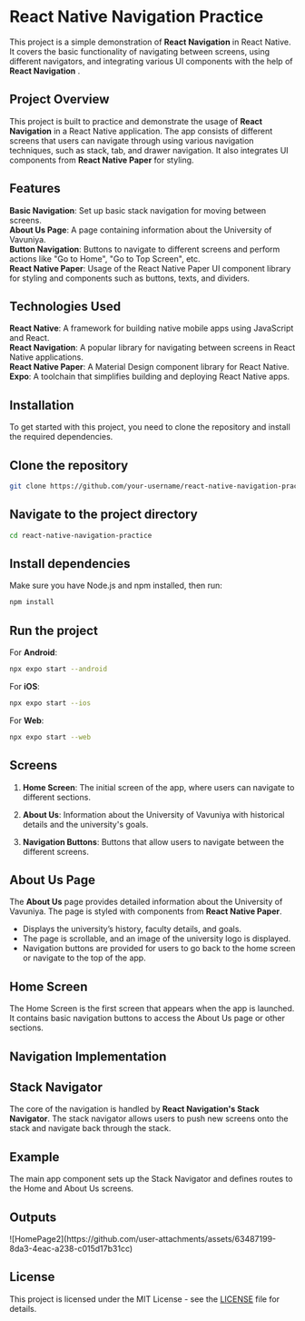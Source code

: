 <h1>React Native Navigation Practice</h1>

This project is a simple demonstration of <strong>React Navigation</strong> in React Native. It covers the basic functionality of navigating between screens, using different navigators, and integrating various UI components with the help of <strong>React Navigation</strong> .

<h2>Project Overview</h2>

This project is built to practice and demonstrate the usage of <strong> React Navigation</strong>  in a React Native application. The app consists of different screens that users can navigate through using various navigation techniques, such as stack, tab, and drawer navigation. It also integrates UI components from <strong> React Native Paper</strong>  for styling.

<h2>Features</h2>
<strong>Basic Navigation</strong>: Set up basic stack navigation for moving between screens.</br>
<strong>About Us Page</strong>: A page containing information about the University of Vavuniya.</br>
<strong>Button Navigation</strong>: Buttons to navigate to different screens and perform actions like "Go to Home", "Go to Top Screen", etc.</br>
<strong>React Native Paper</strong>: Usage of the React Native Paper UI component library for styling and components such as buttons, texts, and dividers.</br>

<h2>Technologies Used</h2>

<strong>React Native</strong>: A framework for building native mobile apps using JavaScript and React.</br>
<strong>React Navigation</strong>: A popular library for navigating between screens in React Native applications.</br>
<strong>React Native Paper</strong>: A Material Design component library for React Native.</br>
<strong>Expo</strong>: A toolchain that simplifies building and deploying React Native apps.</br>

<h2>Installation</h2>

To get started with this project, you need to clone the repository and install the required dependencies.

<h2>Clone the repository</h2>

```bash
git clone https://github.com/your-username/react-native-navigation-practice.git
```

<h2>Navigate to the project directory</h2>

```bash
cd react-native-navigation-practice
```

<h2>Install dependencies</h2>

Make sure you have Node.js and npm installed, then run:

```bash
npm install
```

<h2>Run the project</h2>

For <strong>Android</strong>:

```bash
npx expo start --android
```

For <strong>iOS</strong>:

```bash
npx expo start --ios
```

For <strong>Web</strong>:

```bash
npx expo start --web
```

<h2>Screens</h2>

1. <strong>Home Screen</strong>: The initial screen of the app, where users can navigate to different sections.</br>

2. <strong>About Us</strong>: Information about the University of Vavuniya with historical details and the university's goals.</br>
3. <strong>Navigation Buttons</strong>: Buttons that allow users to navigate between the different screens.</br>

<h2>About Us Page</h2>

The <strong>About Us</strong> page provides detailed information about the University of Vavuniya. The page is styled with components from <strong>React Native Paper</strong>.

- Displays the university’s history, faculty details, and goals.
- The page is scrollable, and an image of the university logo is displayed.
- Navigation buttons are provided for users to go back to the home screen or navigate to the top of the app.



<h2> Home Screen </h2>

The Home Screen is the first screen that appears when the app is launched. It contains basic navigation buttons to access the About Us page or other sections.

<h2>Navigation Implementation</h2>

<h2>Stack Navigator</h2>

The core of the navigation is handled by <strong>React Navigation's Stack Navigator</strong>. The stack navigator allows users to push new screens onto the stack and navigate back through the stack.

<h2>Example</h2>

The main app component sets up the Stack Navigator and defines routes to the Home and About Us screens.
<h2>Outputs</h2>
![HomePage2](https://github.com/user-attachments/assets/63487199-8da3-4eac-a238-c015d17b31cc)

<h2>License</h2>

This project is licensed under the MIT License - see the [LICENSE](LICENSE) file for details.

